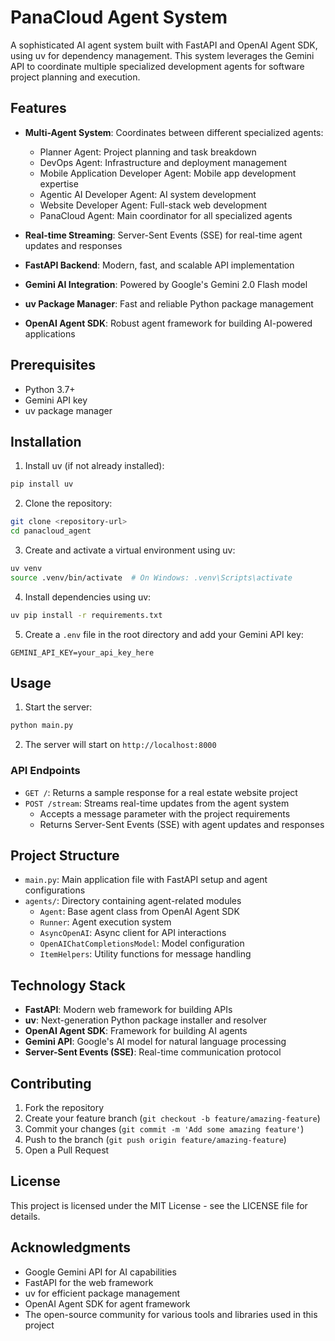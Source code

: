 # PanaCloud Agent System

A sophisticated AI agent system built with FastAPI and OpenAI Agent SDK, using uv for dependency management. This system leverages the Gemini API to coordinate multiple specialized development agents for software project planning and execution.

## Features

- **Multi-Agent System**: Coordinates between different specialized agents:
  - Planner Agent: Project planning and task breakdown
  - DevOps Agent: Infrastructure and deployment management
  - Mobile Application Developer Agent: Mobile app development expertise
  - Agentic AI Developer Agent: AI system development
  - Website Developer Agent: Full-stack web development
  - PanaCloud Agent: Main coordinator for all specialized agents

- **Real-time Streaming**: Server-Sent Events (SSE) for real-time agent updates and responses
- **FastAPI Backend**: Modern, fast, and scalable API implementation
- **Gemini AI Integration**: Powered by Google's Gemini 2.0 Flash model
- **uv Package Manager**: Fast and reliable Python package management
- **OpenAI Agent SDK**: Robust agent framework for building AI-powered applications

## Prerequisites

- Python 3.7+
- Gemini API key
- uv package manager

## Installation

1. Install uv (if not already installed):
```bash
pip install uv
```

2. Clone the repository:
```bash
git clone <repository-url>
cd panacloud_agent
```

3. Create and activate a virtual environment using uv:
```bash
uv venv
source .venv/bin/activate  # On Windows: .venv\Scripts\activate
```

4. Install dependencies using uv:
```bash
uv pip install -r requirements.txt
```

5. Create a `.env` file in the root directory and add your Gemini API key:
```
GEMINI_API_KEY=your_api_key_here
```

## Usage

1. Start the server:
```bash
python main.py
```

2. The server will start on `http://localhost:8000`

### API Endpoints

- `GET /`: Returns a sample response for a real estate website project
- `POST /stream`: Streams real-time updates from the agent system
  - Accepts a message parameter with the project requirements
  - Returns Server-Sent Events (SSE) with agent updates and responses

## Project Structure

- `main.py`: Main application file with FastAPI setup and agent configurations
- `agents/`: Directory containing agent-related modules
  - `Agent`: Base agent class from OpenAI Agent SDK
  - `Runner`: Agent execution system
  - `AsyncOpenAI`: Async client for API interactions
  - `OpenAIChatCompletionsModel`: Model configuration
  - `ItemHelpers`: Utility functions for message handling

## Technology Stack

- **FastAPI**: Modern web framework for building APIs
- **uv**: Next-generation Python package installer and resolver
- **OpenAI Agent SDK**: Framework for building AI agents
- **Gemini API**: Google's AI model for natural language processing
- **Server-Sent Events (SSE)**: Real-time communication protocol

## Contributing

1. Fork the repository
2. Create your feature branch (`git checkout -b feature/amazing-feature`)
3. Commit your changes (`git commit -m 'Add some amazing feature'`)
4. Push to the branch (`git push origin feature/amazing-feature`)
5. Open a Pull Request

## License

This project is licensed under the MIT License - see the LICENSE file for details.

## Acknowledgments

- Google Gemini API for AI capabilities
- FastAPI for the web framework
- uv for efficient package management
- OpenAI Agent SDK for agent framework
- The open-source community for various tools and libraries used in this project
